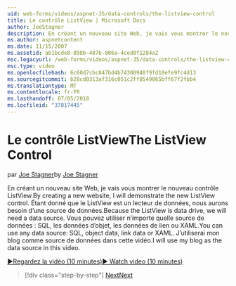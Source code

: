 ```yaml
---
uid: web-forms/videos/aspnet-35/data-controls/the-listview-control
title: Le contrôle ListView | Microsoft Docs
author: JoeStagner
description: En créant un nouveau site Web, je vais vous montrer le nouveau contrôle ListView. Étant donné que le ListView est un lecteur de données, nous aurons besoin d’une source de données. Vous pouvez utiliser toutes les données...
ms.author: aspnetcontent
ms.date: 11/15/2007
ms.assetid: ab1bcde8-898b-487b-806a-4ced0f1284a2
msc.legacyurl: /web-forms/videos/aspnet-35/data-controls/the-listview-control
msc.type: video
ms.openlocfilehash: 6c60d7cbc847bd4b74300948f9fd18efe9fc4d13
ms.sourcegitcommit: b28cd0313af316c051c2ff8549865bff67f2fbb4
ms.translationtype: MT
ms.contentlocale: fr-FR
ms.lasthandoff: 07/05/2018
ms.locfileid: "37817445"
---
```

<a name="the-listview-control"></a><span data-ttu-id="fe859-105">Le contrôle ListView</span><span class="sxs-lookup"><span data-stu-id="fe859-105">The ListView Control</span></span>
====================
<span data-ttu-id="fe859-106">par [Joe Stagner](https://github.com/JoeStagner)</span><span class="sxs-lookup"><span data-stu-id="fe859-106">by [Joe Stagner](https://github.com/JoeStagner)</span></span>

<span data-ttu-id="fe859-107">En créant un nouveau site Web, je vais vous montrer le nouveau contrôle ListView.</span><span class="sxs-lookup"><span data-stu-id="fe859-107">By creating a new website, I will demonstrate the new ListView control.</span></span> <span data-ttu-id="fe859-108">Étant donné que le ListView est un lecteur de données, nous aurons besoin d’une source de données.</span><span class="sxs-lookup"><span data-stu-id="fe859-108">Because the ListView is data drive, we will need a data source.</span></span> <span data-ttu-id="fe859-109">Vous pouvez utiliser n’importe quelle source de données : SQL, les données d’objet, les données de lien ou XAML.</span><span class="sxs-lookup"><span data-stu-id="fe859-109">You can use any data source: SQL, object data, link data or XAML.</span></span> <span data-ttu-id="fe859-110">J’utiliserai mon blog comme source de données dans cette vidéo.</span><span class="sxs-lookup"><span data-stu-id="fe859-110">I will use my blog as the data source in this video.</span></span>

[<span data-ttu-id="fe859-111">&#9654;Regardez la vidéo (10 minutes)</span><span class="sxs-lookup"><span data-stu-id="fe859-111">&#9654; Watch video (10 minutes)</span></span>](https://channel9.msdn.com/Blogs/ASP-NET-Site-Videos/the-listview-control)

> [!div class="step-by-step"]
> [<span data-ttu-id="fe859-112">Next</span><span class="sxs-lookup"><span data-stu-id="fe859-112">Next</span></span>](the-datapager-control.md)
